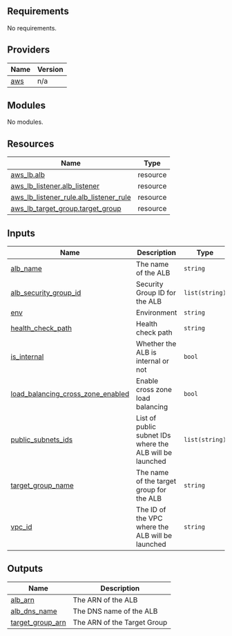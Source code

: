 ## Requirements

No requirements.

## Providers

| Name | Version |
|------|---------|
| <a name="provider_aws"></a> [aws](#provider\_aws) | n/a |

## Modules

No modules.

## Resources

| Name | Type |
|------|------|
| [aws_lb.alb](https://registry.terraform.io/providers/hashicorp/aws/latest/docs/resources/lb) | resource |
| [aws_lb_listener.alb_listener](https://registry.terraform.io/providers/hashicorp/aws/latest/docs/resources/lb_listener) | resource |
| [aws_lb_listener_rule.alb_listener_rule](https://registry.terraform.io/providers/hashicorp/aws/latest/docs/resources/lb_listener_rule) | resource |
| [aws_lb_target_group.target_group](https://registry.terraform.io/providers/hashicorp/aws/latest/docs/resources/lb_target_group) | resource |

## Inputs

| Name | Description | Type | Default | Required |
|------|-------------|------|---------|:--------:|
| <a name="input_alb_name"></a> [alb\_name](#input\_alb\_name) | The name of the ALB | `string` | n/a | yes |
| <a name="input_alb_security_group_id"></a> [alb\_security\_group\_id](#input\_alb\_security\_group\_id) | Security Group ID for the ALB | `list(string)` | n/a | yes |
| <a name="input_env"></a> [env](#input\_env) | Environment | `string` | `"stg"` | no |
| <a name="input_health_check_path"></a> [health\_check\_path](#input\_health\_check\_path) | Health check path | `string` | n/a | yes |
| <a name="input_is_internal"></a> [is\_internal](#input\_is\_internal) | Whether the ALB is internal or not | `bool` | `false` | no |
| <a name="input_load_balancing_cross_zone_enabled"></a> [load\_balancing\_cross\_zone\_enabled](#input\_load\_balancing\_cross\_zone\_enabled) | Enable cross zone load balancing | `bool` | `false` | no |
| <a name="input_public_subnets_ids"></a> [public\_subnets\_ids](#input\_public\_subnets\_ids) | List of public subnet IDs where the ALB will be launched | `list(string)` | n/a | yes |
| <a name="input_target_group_name"></a> [target\_group\_name](#input\_target\_group\_name) | The name of the target group for the ALB | `string` | n/a | yes |
| <a name="input_vpc_id"></a> [vpc\_id](#input\_vpc\_id) | The ID of the VPC where the ALB will be launched | `string` | n/a | yes |

## Outputs

| Name | Description |
|------|-------------|
| <a name="output_alb_arn"></a> [alb\_arn](#output\_alb\_arn) | The ARN of the ALB |
| <a name="output_alb_dns_name"></a> [alb\_dns\_name](#output\_alb\_dns\_name) | The DNS name of the ALB |
| <a name="output_target_group_arn"></a> [target\_group\_arn](#output\_target\_group\_arn) | The ARN of the Target Group |
